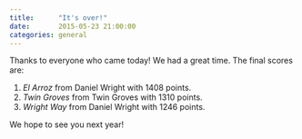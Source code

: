 ```yaml
---
title:		"It's over!"
date:		2015-05-23 21:00:00
categories:	general
---
```


Thanks to everyone who came today! We had a great time. The final scores are:

1. *El Arroz* from Daniel Wright with 1408 points.
2. *Twin Groves* from Twin Groves with 1310 points.
3. *Wright Way* from Daniel Wright with 1246 points.

We hope to see you next year!
